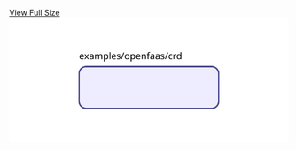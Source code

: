 [View Full Size](https://raw.githubusercontent.com/mingfang/terraform-k8s-modules/master/examples/openfaas/crd/diagram.svg?sanitize=true)<img src="diagram.svg"/>

